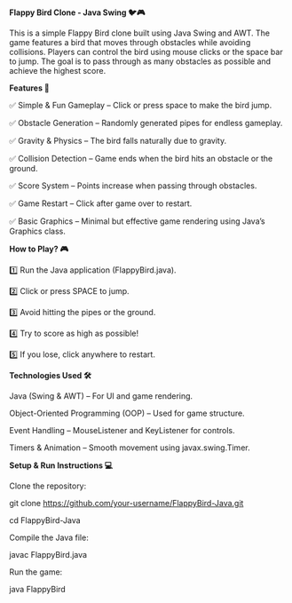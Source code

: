 ******Flappy Bird Clone - Java Swing 🐦🎮******

This is a simple Flappy Bird clone built using Java Swing and AWT. The game features a bird that moves through obstacles while avoiding collisions. Players can control the bird using mouse clicks or the space bar to jump. The goal is to pass through as many obstacles as possible and achieve the highest score.

**Features 🚀**

✅ Simple & Fun Gameplay – Click or press space to make the bird jump.

✅ Obstacle Generation – Randomly generated pipes for endless gameplay.

✅ Gravity & Physics – The bird falls naturally due to gravity.

✅ Collision Detection – Game ends when the bird hits an obstacle or the ground.

✅ Score System – Points increase when passing through obstacles.

✅ Game Restart – Click after game over to restart.

✅ Basic Graphics – Minimal but effective game rendering using Java’s Graphics class.

**How to Play? 🎮**

1️⃣ Run the Java application (FlappyBird.java).

2️⃣ Click or press SPACE to jump.

3️⃣ Avoid hitting the pipes or the ground.

4️⃣ Try to score as high as possible!

5️⃣ If you lose, click anywhere to restart.

**Technologies Used 🛠**

Java (Swing & AWT) – For UI and game rendering.

Object-Oriented Programming (OOP) – Used for game structure.

Event Handling – MouseListener and KeyListener for controls.

Timers & Animation – Smooth movement using javax.swing.Timer.

**Setup & Run Instructions 💻**

Clone the repository:

  git clone https://github.com/your-username/FlappyBird-Java.git
  
  cd FlappyBird-Java

Compile the Java file:

  javac FlappyBird.java

Run the game:

  java FlappyBird

